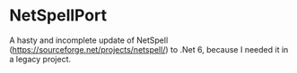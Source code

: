 # NetSpellPort
 A hasty and incomplete update of NetSpell (https://sourceforge.net/projects/netspell/) to .Net 6, because I needed it in a legacy project.
